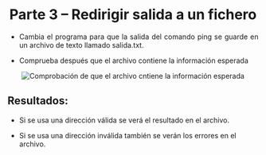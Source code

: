 <div align="center">

# **Parte 3 – Redirigir salida a un fichero**

</div>

<div align="justify">

- Cambia el programa para que la salida del comando ping se guarde en un archivo de texto llamado salida.txt.

- Comprueba después que el archivo contiene la información esperada

</div>

<div align="center">

<img src="https://i.imgur.com/lmiM0wC.png" alt="Comprobación de que el archivo cntiene la información esperada"  />

</div>

## Resultados:

- Si se usa una dirección válida se verá el resultado en el archivo.

- Si se usa una dirección inválida también se verán los errores en el archivo.
